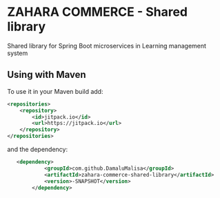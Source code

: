 # ZAHARA COMMERCE - Shared library

Shared library for Spring Boot microservices in Learning management system

## Using with Maven

To use it in your Maven build add:
```xml
<repositories>
    <repository>
        <id>jitpack.io</id>
        <url>https://jitpack.io</url>
    </repository>
</repositories>
```

and the dependency:

```xml
   <dependency>
            <groupId>com.github.DamaluMalisa</groupId>
            <artifactId>zahara-commerce-shared-library</artifactId>
            <version>-SNAPSHOT</version>
        </dependency>
```
